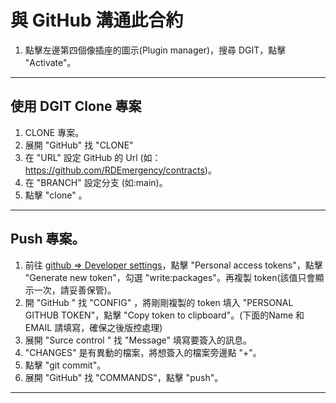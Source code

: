 # 與 GitHub 溝通此合約 
1. 點擊左邊第四個像插座的圖示(Plugin manager)，搜尋 DGIT，點擊 "Activate"。

---

## 使用 DGIT Clone 專案
1. CLONE 專案。
2. 展開 "GitHub" 找 "CLONE"
3. 在 "URL" 設定 GitHub 的 Url (如：https://github.com/RDEmergency/contracts)。
4. 在 "BRANCH" 設定分支 (如:main)。
5. 點擊 "clone" 。

---

## Push 專案。
1. 前往 [github => Developer settings](https://github.com/settings/tokens)，點擊 "Personal access tokens"，點擊 "Generate new token"，勾選 "write:packages"。再複製 token(該值只會顯示一次，請妥善保管)。
2. 開 "GitHub " 找 "CONFIG" ，將剛剛複製的 token 填入 "PERSONAL GITHUB TOKEN"，點擊 "Copy token to clipboard"。(下面的Name 和 EMAIL 請填寫，確保之後版控處理)
3. 展開 "Surce control " 找 "Message" 填寫要簽入的訊息。
4. "CHANGES" 是有異動的檔案，將想簽入的檔案旁邊點 "+"。
5. 點擊 "git commit"。
6. 展開 "GitHub" 找 "COMMANDS"，點擊 "push"。

---